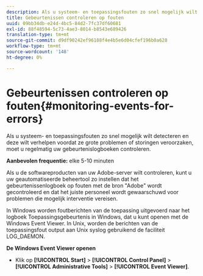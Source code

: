 ```yaml
---
description: Als u systeem- en toepassingsfouten zo snel mogelijk wilt detecteren en deze wilt verhelpen voordat ze grote problemen of storingen veroorzaken, moet u regelmatig uw gebeurtenislogboeken controleren.
title: Gebeurtenissen controleren op fouten
uuid: 09bb34db-e24d-4bc5-84d2-7fc37df60681
exl-id: 88f48594-5c73-4ae3-8014-b8543e689426
translation-type: tm+mt
source-git-commit: d9df90242ef96188f4e4b5e6d04cfef196b0a628
workflow-type: tm+mt
source-wordcount: '148'
ht-degree: 0%

---
```


# Gebeurtenissen controleren op fouten{#monitoring-events-for-errors}

Als u systeem- en toepassingsfouten zo snel mogelijk wilt detecteren en deze wilt verhelpen voordat ze grote problemen of storingen veroorzaken, moet u regelmatig uw gebeurtenislogboeken controleren.

**Aanbevolen frequentie:** elke 5-10 minuten

Als u de softwareproducten van uw Adobe-server wilt controleren, kunt u uw geautomatiseerde beheertool zo instellen dat het gebeurtenissenlogboek op fouten met de bron &quot;Adobe&quot; wordt gecontroleerd en dat het juiste personeel wordt gewaarschuwd voor problemen die mogelijk interventie vereisen.

In Windows worden foutberichten van de toepassing uitgevoerd naar het logboek Toepassingsgebeurtenis in Windows, dat u kunt openen met de Windows Event Viewer. In Unix, worden de berichten van de toepassingsfout output aan Unix syslog gebruikend de faciliteit LOG_DAEMON.

**De Windows Event Viewer openen**

* Klik op **[!UICONTROL Start]** > **[!UICONTROL Control Panel]** > **[!UICONTROL Administrative Tools]** > **[!UICONTROL Event Viewer]**.
